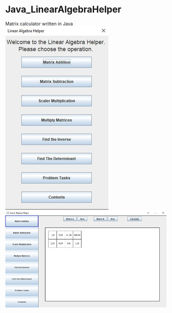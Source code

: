 # Java_LinearAlgebraHelper
Matrix calculator written in Java<br />
![alt text](https://github.com/abdussamatd/Java_LinearAlgebraHelper/blob/master/screenshot/home_page.jpg?raw=true)
![alt text](https://github.com/abdussamatd/Java_LinearAlgebraHelper/blob/master/screenshot/main_page.jpg?raw=true)

